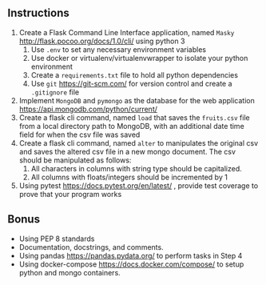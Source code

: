 Instructions
----
1. Create a Flask Command Line Interface application, named `Masky` <http://flask.pocoo.org/docs/1.0/cli/> using python 3
    1. Use `.env` to set any necessary environment variables
    2. Use docker or virtualenv/virtualenvwrapper to isolate your python environment
    3. Create a `requirements.txt` file to hold all python dependencies
    4. Use `git` <https://git-scm.com/> for version control and create a `.gitignore` file
2. Implement `MongoDB` and `pymongo` as the database for the web application <https://api.mongodb.com/python/current/>
3. Create a flask cli command, named `load` that saves the `fruits.csv` file from a local directory path to MongoDB, with an additional date time field for when the csv file was saved
4. Create a flask cli command, named `alter` to manipulates the original csv and saves the altered csv file in a new mongo document. The csv should be manipulated as follows:
    1. All characters in columns with string type should be capitalized.
    2. All columns with floats/integers should be incremented by 1
5. Using pytest <https://docs.pytest.org/en/latest/> , provide test coverage to prove that your program works

Bonus
----
* Using PEP 8 standards 
* Documentation, docstrings, and comments.
* Using pandas <https://pandas.pydata.org/> to perform tasks in Step 4
* Using docker-compose <https://docs.docker.com/compose/> to setup python and mongo containers.
